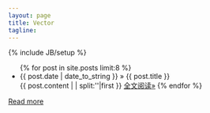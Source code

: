 ```yaml
---
layout: page
title: Vector
tagline:
---
```

{% include JB/setup %}

<ul class="posts">
  {% for post in site.posts limit:8 %}
    <li>
      <span>
        {{ post.date | date_to_string }}
      </span> 
        &raquo; 
        {{ post.title }}
    </li>
         {{ post.content  | | split:'<!--break-->'|first }} 
      <a href="{{ BASE_PATH }}{{ post.url }}">全文阅读&raquo;</a>
  {% endfor %}
</ul>

<a href="archive.html">Read more</a>